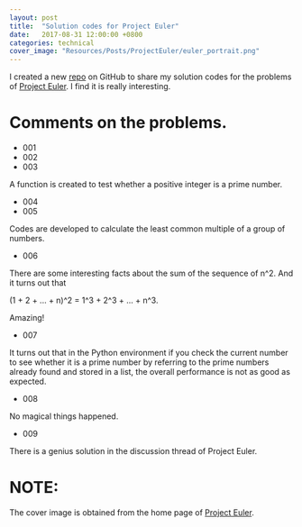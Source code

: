 ```yaml
---
layout: post
title:  "Solution codes for Project Euler"
date:   2017-08-31 12:00:00 +0800
categories: technical
cover_image: "Resources/Posts/ProjectEuler/euler_portrait.png"
---
```


I created a new [repo][web_repo] on GitHub to share my solution codes for the problems of [Project Euler][web_pe]. I find it is really interesting.

# Comments on the problems.

* 001
* 002
* 003

A function is created to test whether a positive integer is a prime number.

* 004
* 005

Codes are developed to calculate the least common multiple of a group of numbers.

* 006

There are some interesting facts about the sum of the sequence of n^2. And it turns out that 

(1 + 2 + ... + n)^2 = 1^3 + 2^3 + ... + n^3. 

Amazing!

* 007

It turns out that in the Python environment if you check the current number to see whether it is a prime number by referring to the prime numbers already found and stored in a list, the overall performance is not as good as expected.

* 008

No magical things happened.

* 009

There is a genius solution in the discussion thread of Project Euler.

# NOTE:

The cover image is obtained from the home page of [Project Euler][web_pe].

[web_repo]: https://github.com/huyaoyu/ProjectEuler
[web_pe]: https://projecteuler.net/

